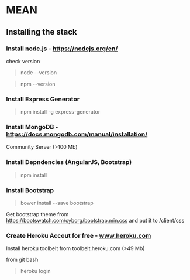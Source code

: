 # MEAN

## Installing the stack

### Install node.js - https://nodejs.org/en/

check version

>node --version

>npm --version

### Install Express Generator 

> npm install -g express-generator

### Install MongoDB - https://docs.mongodb.com/manual/installation/

Community Server (>100 Mb)

### Install Depndencies (AngularJS, Bootstrap)

> npm install

### Install Bootstrap

>bower install --save bootstrap

Get bootstrap theme from https://bootswatch.com/cyborg/bootstrap.min.css and put it to /client/css

### Create Heroku Accout for free - www.heroku.com

Install heroku toolbelt from toolbelt.heroku.com (>49 Mb)

from git bash
> heroku login
